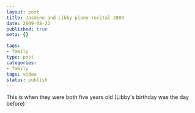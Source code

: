```yaml
--- 
layout: post
title: Jasmine and Libby piano recital 2009
date: 2009-08-22
published: true
meta: {}

tags: 
- family
type: post
categories: 
- family
tags: video
status: publish
---
```

This is when they were both five years old (Libby's birthday was the day before)<br />

